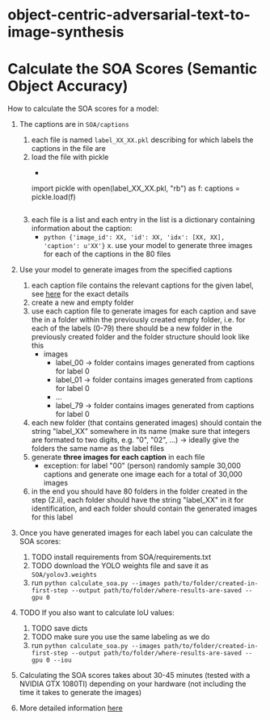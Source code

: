 # object-centric-adversarial-text-to-image-synthesis

# Calculate the SOA Scores (Semantic Object Accuracy)

How to calculate the SOA scores for a model:

1. The captions are in ``SOA/captions``
    1. each file is named ``label_XX_XX.pkl`` describing for which labels the captions in the file are
    2. load the file with pickle
        * ```python
        import pickle
        with open(label_XX_XX.pkl, "rb") as f:
            captions = pickle.load(f)
        ```
    3. each file is a list and each entry in the list is a dictionary containing information about the caption:
        * ```python {'image_id': XX, 'id': XX, 'idx': [XX, XX], 'caption': u'XX'}```
    x. use your model to generate three images for each of the captions in the 80 files

2. Use your model to generate images from the specified captions

    1. each caption file contains the relevant captions for the given label, see [here](SOA/README.md) for the exact details
    2. create a new and empty folder 
    3. use each caption file to generate images for each caption and save the in a folder within the previously created empty folder, i.e. for each of the labels (0-79) there should be a new folder in the previously created folder and the folder structure should look like this
        * images
            * label_00 -> folder contains images generated from captions for label 0
            * label_01 -> folder contains images generated from captions for label 0
            * ...
            * label_79 -> folder contains images generated from captions for label 0
    4. each new folder (that contains generated images) should contain the string "label_XX" somewhere in its name (make sure that integers are formated to two digits, e.g. "0", "02", ...) -> ideally give the folders the same name as the label files
    5. generate **three images for each caption** in each file
        * exception: for label "00" (person) randomly sample 30,000 captions and generate one image each for a total of 30,000 images
    6. in the end you should have 80 folders in the folder created in the step (2.ii), each folder should have the string "label_XX" in it for identification, and each folder should contain the generated images for this label

3. Once you have generated images for each label you can calculate the SOA scores:
    1. TODO install requirements from SOA/requirements.txt
    2. TODO download the YOLO weights file and save it as ``SOA/yolov3.weights``
    3. run ``python calculate_soa.py --images path/to/folder/created-in-first-step --output path/to/folder/where-results-are-saved --gpu 0``

4. TODO If you also want to calculate IoU values:
    1. TODO save dicts
    2. TODO make sure you use the same labeling as we do
    3. run ``python calculate_soa.py --images path/to/folder/created-in-first-step --output path/to/folder/where-results-are-saved --gpu 0 --iou``

5. Calculating the SOA scores takes about 30-45 minutes (tested with a NVIDIA GTX 1080TI) depending on your hardware (not including the time it takes to generate the images)
6. More detailed information [here](SOA/README.md)

